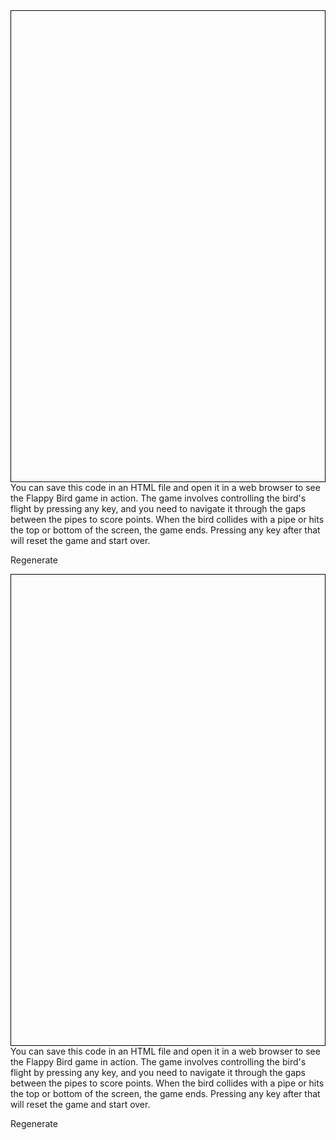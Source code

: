 <!DOCTYPE html>
<html>
<head>
  <title>Flappy Bird</title>
  <style>
    canvas {
      border: 1px solid black;
      display: block;
      margin: 0 auto;
    }
  </style>
</head>
<body>
  <canvas id="canvas" width="400" height="600"></canvas>

  <script>
    // Flappy Bird game logic

    // Get the canvas element
    const canvas = document.getElementById("canvas");
    const context = canvas.getContext("2d");

    // Bird properties
    const bird = {
      x: 50,
      y: canvas.height / 2,
      width: 50,
      height: 40,
      gravity: 2,
      velocity: 0,
      jump: -30,
    };

    // Pipes properties
    const pipes = [];
    const pipeGap = 150;
    const pipeWidth = 80;

    let score = 0;
    let gameOver = false;

    // Function to draw the bird
    function drawBird() {
      context.fillStyle = "yellow";
      context.fillRect(bird.x, bird.y, bird.width, bird.height);
    }

    // Function to draw the pipes
    function drawPipes() {
      context.fillStyle = "green";
      for (let i = 0; i < pipes.length; i++) {
        const pipe = pipes[i];
        context.fillRect(pipe.x, 0, pipeWidth, pipe.top);
        context.fillRect(pipe.x, pipe.top + pipeGap, pipeWidth, canvas.height - (pipe.top + pipeGap));
      }
    }

    // Function to move the bird
    function moveBird() {
      bird.velocity += bird.gravity;
      bird.y += bird.velocity;
    }

    // Function to move the pipes
    function movePipes() {
      for (let i = 0; i < pipes.length; i++) {
        const pipe = pipes[i];
        pipe.x -= 5;

        // Remove the pipe when it's off the screen
        if (pipe.x + pipeWidth <= 0) {
          pipes.splice(i, 1);
          i--;
        }

        // Check for collision
        if (
          bird.x + bird.width > pipe.x && bird.x < pipe.x + pipeWidth &&
          (bird.y < pipe.top || bird.y + bird.height > pipe.top + pipeGap)
        ) {
          gameOver = true;
        }

        // Update score when passing a pipe
        if (pipe.x + pipeWidth === bird.x) {
          score++;
        }
      }
    }

    // Function to generate new pipes
    function generatePipes() {
      const pipePosition = canvas.width;
      const randomY = Math.floor(Math.random() * (canvas.height - pipeGap));

      pipes.push({
        x: pipePosition,
        top: randomY,
      });
    }

    // Game loop
    function gameLoop() {
      if (gameOver) {
        return;
      }

      context.clearRect(0, 0, canvas.width, canvas.height);

      drawBird();
      moveBird();

      if (bird.y + bird.height > canvas.height || bird.y < 0) {
        gameOver = true;
      }

      drawPipes();
      movePipes();

      if (pipes.length < 5 && pipes[pipes.length - 1].x < canvas.width - 200) {
        generatePipes();
      }

      context.fillStyle = "black";
      context.font = "20px Arial";
      context.fillText("Score: " + score, 10, 25);

      requestAnimationFrame(gameLoop);
    }

    // Function to handle bird jump
    function jump() {
      if (gameOver) {
        resetGame();
        return;
      }

      bird.velocity = bird.jump;
    }

    // Function to reset the game
    function resetGame() {
      bird.y = canvas.height / 2;
      bird.velocity = 0;
      pipes.length = 0;
      score = 0;
      gameOver = false;
    }

    // Event listener for key press
    document.addEventListener("keydown", jump);

    // Start the game
    gameLoop();
  </script>
</body>
</html>
You can save this code in an HTML file and open it in a web browser to see the Flappy Bird game in action. The game involves controlling the bird's flight by pressing any key, and you need to navigate it through the gaps between the pipes to score points. When the bird collides with a pipe or hits the top or bottom of the screen, the game ends. Pressing any key after that will reset the game and start over.





Regenerate<!DOCTYPE html>
<html>
<head>
  <title>Flappy Bird</title>
  <style>
    canvas {
      border: 1px solid black;
      display: block;
      margin: 0 auto;
    }
  </style>
</head>
<body>
  <canvas id="canvas" width="400" height="600"></canvas>

  <script>
    // Flappy Bird game logic

    // Get the canvas element
    const canvas = document.getElementById("canvas");
    const context = canvas.getContext("2d");

    // Bird properties
    const bird = {
      x: 50,
      y: canvas.height / 2,
      width: 50,
      height: 40,
      gravity: 2,
      velocity: 0,
      jump: -30,
    };

    // Pipes properties
    const pipes = [];
    const pipeGap = 150;
    const pipeWidth = 80;

    let score = 0;
    let gameOver = false;

    // Function to draw the bird
    function drawBird() {
      context.fillStyle = "yellow";
      context.fillRect(bird.x, bird.y, bird.width, bird.height);
    }

    // Function to draw the pipes
    function drawPipes() {
      context.fillStyle = "green";
      for (let i = 0; i < pipes.length; i++) {
        const pipe = pipes[i];
        context.fillRect(pipe.x, 0, pipeWidth, pipe.top);
        context.fillRect(pipe.x, pipe.top + pipeGap, pipeWidth, canvas.height - (pipe.top + pipeGap));
      }
    }

    // Function to move the bird
    function moveBird() {
      bird.velocity += bird.gravity;
      bird.y += bird.velocity;
    }

    // Function to move the pipes
    function movePipes() {
      for (let i = 0; i < pipes.length; i++) {
        const pipe = pipes[i];
        pipe.x -= 5;

        // Remove the pipe when it's off the screen
        if (pipe.x + pipeWidth <= 0) {
          pipes.splice(i, 1);
          i--;
        }

        // Check for collision
        if (
          bird.x + bird.width > pipe.x && bird.x < pipe.x + pipeWidth &&
          (bird.y < pipe.top || bird.y + bird.height > pipe.top + pipeGap)
        ) {
          gameOver = true;
        }

        // Update score when passing a pipe
        if (pipe.x + pipeWidth === bird.x) {
          score++;
        }
      }
    }

    // Function to generate new pipes
    function generatePipes() {
      const pipePosition = canvas.width;
      const randomY = Math.floor(Math.random() * (canvas.height - pipeGap));

      pipes.push({
        x: pipePosition,
        top: randomY,
      });
    }

    // Game loop
    function gameLoop() {
      if (gameOver) {
        return;
      }

      context.clearRect(0, 0, canvas.width, canvas.height);

      drawBird();
      moveBird();

      if (bird.y + bird.height > canvas.height || bird.y < 0) {
        gameOver = true;
      }

      drawPipes();
      movePipes();

      if (pipes.length < 5 && pipes[pipes.length - 1].x < canvas.width - 200) {
        generatePipes();
      }

      context.fillStyle = "black";
      context.font = "20px Arial";
      context.fillText("Score: " + score, 10, 25);

      requestAnimationFrame(gameLoop);
    }

    // Function to handle bird jump
    function jump() {
      if (gameOver) {
        resetGame();
        return;
      }

      bird.velocity = bird.jump;
    }

    // Function to reset the game
    function resetGame() {
      bird.y = canvas.height / 2;
      bird.velocity = 0;
      pipes.length = 0;
      score = 0;
      gameOver = false;
    }

    // Event listener for key press
    document.addEventListener("keydown", jump);

    // Start the game
    gameLoop();
  </script>
</body>
</html>
You can save this code in an HTML file and open it in a web browser to see the Flappy Bird game in action. The game involves controlling the bird's flight by pressing any key, and you need to navigate it through the gaps between the pipes to score points. When the bird collides with a pipe or hits the top or bottom of the screen, the game ends. Pressing any key after that will reset the game and start over.





Regenerate
